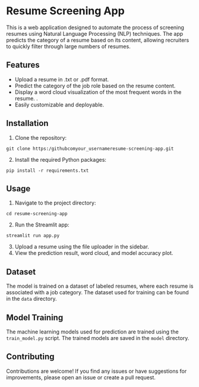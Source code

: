 # Resume Screening App

This is a web application designed to automate the process of screening resumes using Natural Language Processing (NLP) techniques. The app predicts the category of a resume based on its content, allowing recruiters to quickly filter through large numbers of resumes.



## Features

- Upload a resume in .txt or .pdf format.
- Predict the category of the job role based on the resume content.
- Display a word cloud visualization of the most frequent words in the resume.
.
- Easily customizable and deployable.

## Installation

1. Clone the repository:

```
git clone https:/githubcomyour_usernameresume-screening-app.git
```

2. Install the required Python packages:

```
pip install -r requirements.txt
```



## Usage

1. Navigate to the project directory:


```
cd resume-screening-app
```



2. Run the Streamlit app:
```
streamlit run app.py
```


3. Upload a resume using the file uploader in the sidebar.
4. View the prediction result, word cloud, and model accuracy plot.

## Dataset

The model is trained on a dataset of labeled resumes, where each resume is associated with a job category. The dataset used for training can be found in the `data` directory.

## Model Training

The machine learning models used for prediction are trained using the `train_model.py` script. The trained models are saved in the `model` directory.

## Contributing

Contributions are welcome! If you find any issues or have suggestions for improvements, please open an issue or create a pull request.

